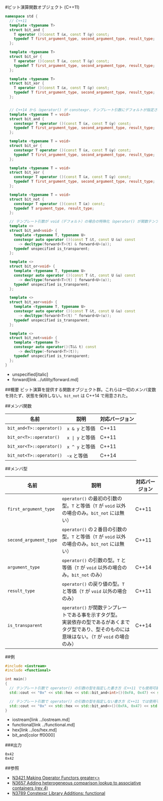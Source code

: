 #ビット演算関数オブジェクト (C++11)
```cpp
namespace std {
  // C++11
  template <typename T>
  struct bit_and {
    T operator ()(const T &x, const T &y) const;
    typedef T first_argument_type, second_argument_type, result_type;
  };

  template <typename T>
  struct bit_or {
    T operator ()(const T &x, const T &y) const;
    typedef T first_argument_type, second_argument_type, result_type;
  };

  template <typename T>
  struct bit_xor {
    T operator ()(const T &x, const T &y) const;
    typedef T first_argument_type, second_argument_type, result_type;
  };


  // C++14 から（operator() が constexpr、テンプレート引数にデフォルトが指定された）
  template <typename T = void>
  struct bit_and {
    constexpr T operator ()(const T &x, const T &y) const;
    typedef T first_argument_type, second_argument_type, result_type;
  };

  template <typename T = void>
  struct bit_or {
    constexpr T operator ()(const T &x, const T &y) const;
    typedef T first_argument_type, second_argument_type, result_type;
  };

  template <typename T = void>
  struct bit_xor {
    constexpr T operator ()(const T &x, const T &y) const;
    typedef T first_argument_type, second_argument_type, result_type;
  };

  template <typename T = void>
  struct bit_not {
    constexpr T operator ()(const T &x) const;
    typedef T argument_type, result_type;
  };

  // テンプレート引数が void（デフォルト）の場合の特殊化（operator() が関数テンプレート）
  template <>
  struct bit_and<void> {
    template <typename T, typename U>
    constexpr auto operator ()(const T &t, const U &u) const
      -> decltype(forward<T>(t) & forward<U>(u));
    typedef unspecified is_transparent;
  };

  template <>
  struct bit_or<void> {
    template <typename T, typename U>
    constexpr auto operator ()(const T &t, const U &u) const
      -> decltype(forward<T>(t) | forward<U>(u));
    typedef unspecified is_transparent;
  };

  template <>
  struct bit_xor<void> {
    template <typename T, typename U>
    constexpr auto operator ()(const T &t, const U &u) const
      -> decltype(forward<T>(t) ^ forward<U>(u));
    typedef unspecified is_transparent;
  };

  template <>
  struct bit_not<void> {
    template <typename T>
    constexpr auto operator()(T&& t) const
      -> decltype(~forward<T>(t));
    typedef unspecified is_transparent;
  };
}
```
* unspecified[italic]
* forward[link ../utility/forward.md]

##概要
ビット演算を提供する関数オブジェクト群。これらは一切のメンバ変数を持たず、状態を保持しない。`bit_not` は C++14 で用意された。


##メンバ関数

| 名前                     | 説明                           | 対応バージョン |
|--------------------------|--------------------------------|----------------|
| `bit_and<T>::operator()` | `x & y` と等価                 | C++11          |
| `bit_or<T>::operator()`  | <code>x &#x7C; y</code> と等価 | C++11          |
| `bit_xor<T>::operator()` | `x ^ y` と等価                 | C++11          |
| `bit_not<T>::operator()` | `~x` と等価                    | C++14          |


##メンバ型

| 名前                   | 説明                                                                                                                                                       | 対応バージョン |
|------------------------|------------------------------------------------------------------------------------------------------------------------------------------------------------|----------------|
| `first_argument_type`  | `operator()` の最初の引数の型。`T` と等価（`T` が `void` 以外の場合のみ。`bit_not` には無い）                                                              | C++11          |
| `second_argument_type` | `operator()` の２番目の引数の型。`T` と等価（`T` が `void` 以外の場合のみ。`bit_not` には無い）                                                            | C++11          |
| `argument_type`        | `operator()` の引数の型。`T` と等価（`T` が `void` 以外の場合のみ。`bit_not` のみ）                                                                        | C++14          |
| `result_type`          | `operator()` の戻り値の型。`T` と等価（`T` が `void` 以外の場合のみ）                                                                                      | C++11          |
| `is_transparent`       | `operator()` が関数テンプレートである事を示すタグ型。<br/>実装依存の型であるがあくまでタグ型であり、型そのものには意味はない。（`T` が `void` の場合のみ） | C++14          |


##例

```cpp
#include <iostream>
#include <functional>

int main()
{
  // テンプレート引数で operator() の引数の型を指定した書き方（C++11 でも使用可能）
  std::cout << "0x" << std::hex << std::bit_and<int>()(0xFA, 0x47) << std::endl;

  // テンプレート引数で operator() の引数の型を指定しない書き方（C++11 では使用不可能）
  std::cout << "0x" << std::hex << std::bit_and<>()(0xFA, 0x47) << std::endl;
}
```
* iostream[link ../iostream.md]
* functional[link ../functional.md]
* hex[link ../ios/hex.md]
* bit_and[color ff0000]

###出力
```
0x42
0x42
```

##参照
- [N3421 Making Operator Functors greater<>](http://www.open-std.org/jtc1/sc22/wg21/docs/papers/2012/n3421.htm)
- [N3657 Adding heterogeneous comparison lookup to associative containers (rev 4)](http://www.open-std.org/jtc1/sc22/wg21/docs/papers/2013/n3657.htm)
- [N3789 Constexpr Library Additions: functional](http://www.open-std.org/jtc1/sc22/wg21/docs/papers/2013/n3789.htm)
